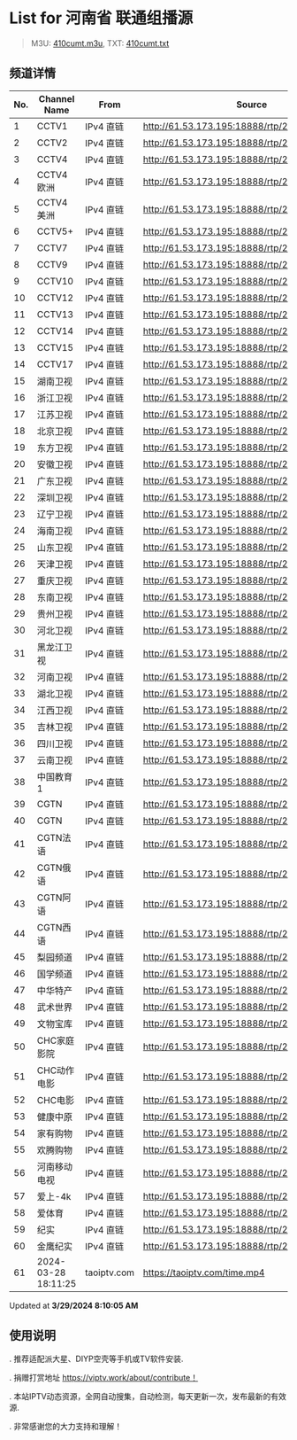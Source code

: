 # List for **河南省 联通组播源**

> M3U: [410cumt.m3u](/410cumt.m3u), TXT: [410cumt.txt](/txt/410cumt.txt)

## 频道详情

| No. | Channel Name | From | Source |
| --- | ------------ | ---- | ------ |
| 1 | CCTV1 | IPv4 直链 | <http://61.53.173.195:18888/rtp/225.1.4.73:1102> |
| 2 | CCTV2 | IPv4 直链 | <http://61.53.173.195:18888/rtp/225.1.4.74:1103> |
| 3 | CCTV4 | IPv4 直链 | <http://61.53.173.195:18888/rtp/225.1.5.30:1333> |
| 4 | CCTV4欧洲 | IPv4 直链 | <http://61.53.173.195:18888/rtp/225.1.5.31:1342> |
| 5 | CCTV4美洲 | IPv4 直链 | <http://61.53.173.195:18888/rtp/225.1.5.32:1343> |
| 6 | CCTV5+ | IPv4 直链 | <http://61.53.173.195:18888/rtp/225.1.4.75:1104> |
| 7 | CCTV7 | IPv4 直链 | <http://61.53.173.195:18888/rtp/225.1.4.76:1105> |
| 8 | CCTV9 | IPv4 直链 | <http://61.53.173.195:18888/rtp/225.1.4.77:1106> |
| 9 | CCTV10 | IPv4 直链 | <http://61.53.173.195:18888/rtp/225.1.4.78:1107> |
| 10 | CCTV12 | IPv4 直链 | <http://61.53.173.195:18888/rtp/225.1.4.79:1108> |
| 11 | CCTV13 | IPv4 直链 | <http://61.53.173.195:18888/rtp/225.1.4.113:1293> |
| 12 | CCTV14 | IPv4 直链 | <http://61.53.173.195:18888/rtp/225.1.4.80:1109> |
| 13 | CCTV15 | IPv4 直链 | <http://61.53.173.195:18888/rtp/225.1.4.216:1269> |
| 14 | CCTV17 | IPv4 直链 | <http://61.53.173.195:18888/rtp/225.1.4.226:2506> |
| 15 | 湖南卫视 | IPv4 直链 | <http://61.53.173.195:18888/rtp/225.1.4.82:1111> |
| 16 | 浙江卫视 | IPv4 直链 | <http://61.53.173.195:18888/rtp/225.1.4.84:1113> |
| 17 | 江苏卫视 | IPv4 直链 | <http://61.53.173.195:18888/rtp/225.1.4.83:1112> |
| 18 | 北京卫视 | IPv4 直链 | <http://61.53.173.195:18888/rtp/225.1.4.81:1110> |
| 19 | 东方卫视 | IPv4 直链 | <http://61.53.173.195:18888/rtp/225.1.4.85:1114> |
| 20 | 安徽卫视 | IPv4 直链 | <http://61.53.173.195:18888/rtp/225.1.4.87:1116> |
| 21 | 广东卫视 | IPv4 直链 | <http://61.53.173.195:18888/rtp/225.1.4.166:1207> |
| 22 | 深圳卫视 | IPv4 直链 | <http://61.53.173.195:18888/rtp/225.1.4.90:1119> |
| 23 | 辽宁卫视 | IPv4 直链 | <http://61.53.173.195:18888/rtp/225.1.4.167:1208> |
| 24 | 海南卫视 | IPv4 直链 | <http://61.53.173.195:18888/rtp/225.1.4.195:1310> |
| 25 | 山东卫视 | IPv4 直链 | <http://61.53.173.195:18888/rtp/225.1.4.88:1117> |
| 26 | 天津卫视 | IPv4 直链 | <http://61.53.173.195:18888/rtp/225.1.4.86:1115> |
| 27 | 重庆卫视 | IPv4 直链 | <http://61.53.173.195:18888/rtp/225.1.4.157:1308> |
| 28 | 东南卫视 | IPv4 直链 | <http://61.53.173.195:18888/rtp/225.1.4.228:1274> |
| 29 | 贵州卫视 | IPv4 直链 | <http://61.53.173.195:18888/rtp/225.1.4.122:1302> |
| 30 | 河北卫视 | IPv4 直链 | <http://61.53.173.195:18888/rtp/225.1.4.123:1304> |
| 31 | 黑龙江卫视 | IPv4 直链 | <http://61.53.173.195:18888/rtp/225.1.4.91:1120> |
| 32 | 河南卫视 | IPv4 直链 | <http://61.53.173.195:18888/rtp/225.1.4.254:1300> |
| 33 | 湖北卫视 | IPv4 直链 | <http://61.53.173.195:18888/rtp/225.1.4.89:1118> |
| 34 | 江西卫视 | IPv4 直链 | <http://61.53.173.195:18888/rtp/225.1.4.139:1305> |
| 35 | 吉林卫视 | IPv4 直链 | <http://61.53.173.195:18888/rtp/225.1.4.174:1309> |
| 36 | 四川卫视 | IPv4 直链 | <http://61.53.173.195:18888/rtp/225.1.4.151:1306> |
| 37 | 云南卫视 | IPv4 直链 | <http://61.53.173.195:18888/rtp/225.1.4.152:1307> |
| 38 | 中国教育1 | IPv4 直链 | <http://61.53.173.195:18888/rtp/225.1.4.173:1712> |
| 39 | CGTN | IPv4 直链 | <http://61.53.173.195:18888/rtp/225.1.5.34:1344> |
| 40 | CGTN | IPv4 直链 | <http://61.53.173.195:18888/rtp/225.1.5.35:1345> |
| 41 | CGTN法语 | IPv4 直链 | <http://61.53.173.195:18888/rtp/225.1.5.37:1347> |
| 42 | CGTN俄语 | IPv4 直链 | <http://61.53.173.195:18888/rtp/225.1.5.39:1349> |
| 43 | CGTN阿语 | IPv4 直链 | <http://61.53.173.195:18888/rtp/225.1.5.38:1348> |
| 44 | CGTN西语 | IPv4 直链 | <http://61.53.173.195:18888/rtp/225.1.5.36:1346> |
| 45 | 梨园频道 | IPv4 直链 | <http://61.53.173.195:18888/rtp/225.1.4.99:1128> |
| 46 | 国学频道 | IPv4 直链 | <http://61.53.173.195:18888/rtp/225.1.4.196:1311> |
| 47 | 中华特产 | IPv4 直链 | <http://61.53.173.195:18888/rtp/225.1.5.19:1330> |
| 48 | 武术世界 | IPv4 直链 | <http://61.53.173.195:18888/rtp/225.1.4.101:1130> |
| 49 | 文物宝库 | IPv4 直链 | <http://61.53.173.195:18888/rtp/225.1.4.100:1129> |
| 50 | CHC家庭影院 | IPv4 直链 | <http://61.53.173.195:18888/rtp/225.1.4.209:1262> |
| 51 | CHC动作电影 | IPv4 直链 | <http://61.53.173.195:18888/rtp/225.1.4.208:1261> |
| 52 | CHC电影 | IPv4 直链 | <http://61.53.173.195:18888/rtp/225.1.4.207:1260> |
| 53 | 健康中原 | IPv4 直链 | <http://61.53.173.195:18888/rtp/225.1.5.48:1358> |
| 54 | 家有购物 | IPv4 直链 | <http://61.53.173.195:18888/rtp/225.1.5.56:1366> |
| 55 | 欢腾购物 | IPv4 直链 | <http://61.53.173.195:18888/rtp/225.1.4.236:1282> |
| 56 | 河南移动电视 | IPv4 直链 | <http://61.53.173.195:18888/rtp/225.1.5.40:1350> |
| 57 | 爱上-4k | IPv4 直链 | <http://61.53.173.195:18888/rtp/225.1.4.162:1204> |
| 58 | 爱体育 | IPv4 直链 | <http://61.53.173.195:18888/rtp/225.1.4.168:1220> |
| 59 | 纪实 | IPv4 直链 | <http://61.53.173.195:18888/rtp/225.1.4.170:1222> |
| 60 | 金鹰纪实 | IPv4 直链 | <http://61.53.173.195:18888/rtp/225.1.4.172:1711> |
| 61 | 2024-03-28 18:11:25 | taoiptv.com | <https://taoiptv.com/time.mp4> |

Updated at **3/29/2024 8:10:05 AM**

## 使用说明

. 推荐适配派大星、DIYP空壳等手机或TV软件安装.

. 捐赠打赏地址 https://viptv.work/about/contribute！

. 本站IPTV动态资源，全网自动搜集，自动检测，每天更新一次，发布最新的有效源.

. 非常感谢您的大力支持和理解！